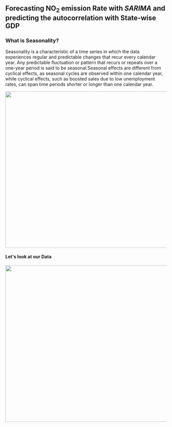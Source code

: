 <h2><b>Forecasting NO<sub>2</sub> emission Rate with <i>SARIMA</i> and predicting the autocorrelation with State-wise GDP</b></h2>
<h3>What is Seasonality?</h3>
<p>Seasonality is a characteristic of a time series in which the data experiences regular and predictable changes that recur every calendar year. Any predictable fluctuation or pattern that recurs or repeats over a one-year period is said to be seasonal.Seasonal effects are different from cyclical effects, as seasonal cycles are observed within one calendar year, while cyclical effects, such as boosted sales due to low unemployment rates, can span time periods shorter or longer than one calendar year.</p>
<p align="center">
  <img width="768" height="488" src="https://s3-eu-west-1.amazonaws.com/ppreviews-plos-725668748/1713638/preview.jpg" >
</p>
<h4>Let's look at our Data</h4>
<p align="center">
  <img width="768" height="488" src="https://s3-eu-west-1.amazonaws.com/ppreviews-plos-725668748/1713638/preview.jpg" >
</p>
